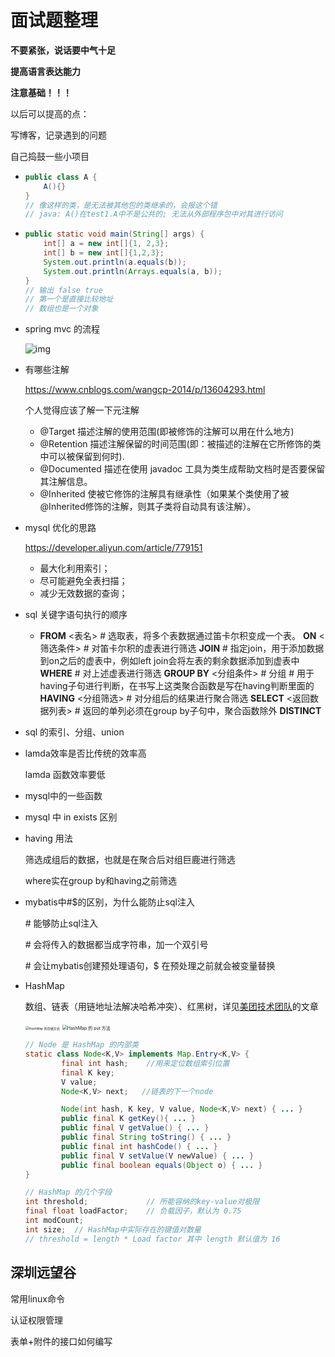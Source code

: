 # 面试题整理

**不要紧张，说话要中气十足**

**提高语言表达能力**

**注意基础！！！**



以后可以提高的点：

写博客，记录遇到的问题

自己捣鼓一些小项目





-   ```java
    public class A {
        A(){}
    }
    // 像这样的类，是无法被其他包的类继承的，会报这个错
    // java: A()在test1.A中不是公共的; 无法从外部程序包中对其进行访问
    ```

-   ```java
    public static void main(String[] args) {
        int[] a = new int[]{1, 2,3};
        int[] b = new int[]{1,2,3};
        System.out.println(a.equals(b));
        System.out.println(Arrays.equals(a, b));
    }
    // 输出 false true
    // 第一个是直接比较地址
    // 数组也是一个对象
    ```










-   spring mvc 的流程

    ![img](https://gitee.com/xinlx/pic/raw/master/5220087-3c0f59d3c39a12dd.png)

-   有哪些注解

    https://www.cnblogs.com/wangcp-2014/p/13604293.html

    个人觉得应该了解一下元注解

    -   @Target				描述注解的使用范围(即被修饰的注解可以用在什么地方)
    -   @Retention 	     描述注解保留的时间范围(即：被描述的注解在它所修饰的类中可以被保留到何时).	 
    -   @Documented    描述在使用 javadoc 工具为类生成帮助文档时是否要保留其注解信息。
    -   @Inherited           使被它修饰的注解具有继承性（如果某个类使用了被@Inherited修饰的注解，则其子类将自动具有该注解）。

-   mysql 优化的思路

    https://developer.aliyun.com/article/779151

    -   最大化利用索引；
    -   尽可能避免全表扫描；
    -   减少无效数据的查询；

-   sql 关键字语句执行的顺序

    -   **FROM**
        <表名> # 选取表，将多个表数据通过笛卡尔积变成一个表。
        **ON**
        <筛选条件> # 对笛卡尔积的虚表进行筛选
        **JOIN** 
        \# 指定join，用于添加数据到on之后的虚表中，例如left join会将左表的剩余数据添加到虚表中
        **WHERE**
        \# 对上述虚表进行筛选
        **GROUP BY**
        <分组条件> # 分组
        \# 用于having子句进行判断，在书写上这类聚合函数是写在having判断里面的
        **HAVING**
        <分组筛选> # 对分组后的结果进行聚合筛选
        **SELECT**
        <返回数据列表> # 返回的单列必须在group by子句中，聚合函数除外
        **DISTINCT**

-   sql 的索引、分组、union

-   lamda效率是否比传统的效率高

    lamda 函数效率要低

-   mysql中的一些函数

-   mysql 中 in exists 区别

-   having 用法

    筛选成组后的数据，也就是在聚合后对组巨鹿进行筛选

    where实在group by和having之前筛选

-   mybatis中#$的区别，为什么能防止sql注入

    \# 能够防止sql注入

    \# 会将传入的数据都当成字符串，加一个双引号

    \# 会让mybatis创建预处理语句，$ 在预处理之前就会被变量替换



-   HashMap

    数组、链表（用链地址法解决哈希冲突）、红黑树，详见[美团技术团队](https://tech.meituan.com/2016/06/24/java-hashmap.html)的文章

    <img src="https://gitee.com/xinlx/pic/raw/master/e4a19398.png" alt="HashMap 的存储方式" style="zoom: 36%;" />

    <img src="https://gitee.com/xinlx/pic/raw/master/d669d29c.png" alt="HashMap 的 put 方法" style="zoom: 50%;" />

    ```java
    // Node 是 HashMap 的内部类
    static class Node<K,V> implements Map.Entry<K,V> {
            final int hash;    //用来定位数组索引位置
            final K key;
            V value;
            Node<K,V> next;   //链表的下一个node
    
            Node(int hash, K key, V value, Node<K,V> next) { ... }
            public final K getKey(){ ... }
            public final V getValue() { ... }
            public final String toString() { ... }
            public final int hashCode() { ... }
            public final V setValue(V newValue) { ... }
            public final boolean equals(Object o) { ... }
    }
    ```

    ```java
    // HashMap 的几个字段
    int threshold;             // 所能容纳的key-value对极限 
    final float loadFactor;    // 负载因子，默认为 0.75
    int modCount;  
    int size;  // HashMap中实际存在的键值对数量
    // threshold = length * Load factor 其中 length 默认值为 16
    ```

    

    





## 深圳远望谷

常用linux命令

认证权限管理

表单+附件的接口如何编写